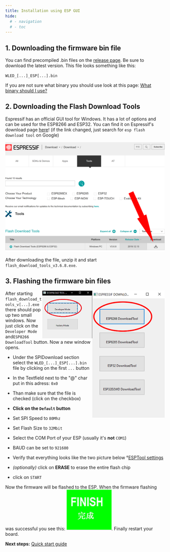 ```yaml
---
title: Installation using ESP GUI
hide:
  # - navigation
  # - toc
---
```


## 1. Downloading the firmware bin file

You can find precompiled .bin files on the [release page](https://bin.wled.me). Be sure to download the latest version. This file looks something like this:

`WLED_[...]_ESP[...].bin`

If you are not sure what binary you should use look at this page:
[What binary should I use?](/basics/install-binary#what-binary-should-i-use)

## 2. Downloading the Flash Download Tools

Espressif has an official GUI tool for Windows.
It has a lot of options and can be used for the ESP8266 and ESP32.
You can find it on Espressif's download page [here](https://www.espressif.com/en/support/download/other-tools)!
(if the link changed, just search for `esp flash download tool` on Google)

![Downloadpage screenshot](https://github.com/WoodyLetsCode/ESP-RGB-Controller/raw/master/images/ESP%20Flash%20Download%20Tools.png)

After downloading the file, unzip it and start `flash_download_tools_v3.6.8.exe`.

## 3. Flashing the firmware bin files

<img src="https://github.com/WoodyLetsCode/ESP-RGB-Controller/raw/master/images/ESP8266%20DownloadTool.png" height="400px" align="right"><img src="https://github.com/WoodyLetsCode/ESP-RGB-Controller/raw/master/images/ESP-RGB-DownloadTool_Dev.png" height="150px" align="right">After starting `flash_download_tools_v[...].exe` there should pop up two small windows. Now just click on the `Developer Mode` and`ESP8266 DownloadTool` button.
Now a new window opens.

- Under the SPIDownload section select the `WLED_[...]_ESP[...].bin` file by clicking on the first `...` button
- In the Textfield next to the "@" char put in this adress: `0x0`
- Than make sure that the file is checked (click on the checkbox)
- **Click on the `Default` button**
- Set SPI Speed to `80Mhz`
- Set Flash Size to `32Mbit`
- Select the COM Port of your ESP (usually it's **not** `COM1`)
- BAUD can be set to `921600`
- Verify that everything looks like the two picture below
°[ESPTool settings](https://i.ibb.co/1qk16XL/esptool.png)

- _(optionally)_ click on **ERASE** to erase the entire flash chip
- click on `START`

Now the firmware will be flashed to the ESP. When the firmware flashing was successful you see this: ![Succesful finish](https://github.com/WoodyLetsCode/ESP-RGB-Controller/raw/master/images/ESP8266%20DownloadTool_finish.png). Finally restart your board.

**Next steps:** [Quick start guide](/basics/getting-started)
